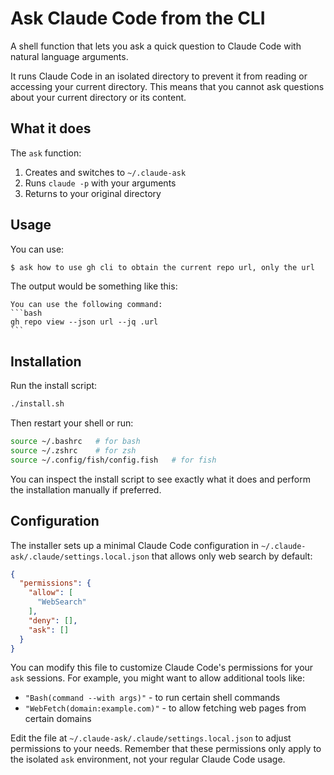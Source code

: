 # Ask Claude Code from the CLI

A shell function that lets you ask a quick question to Claude Code with natural language arguments.

It runs Claude Code in an isolated directory to prevent it from reading or accessing your current directory. This means that you cannot ask questions about your current directory or its content.

## What it does

The `ask` function:

1. Creates and switches to `~/.claude-ask`
2. Runs `claude -p` with your arguments
3. Returns to your original directory

## Usage

You can use:

```bash
$ ask how to use gh cli to obtain the current repo url, only the url
```

The output would be something like this:

````
You can use the following command:
```bash
gh repo view --json url --jq .url
```
````

## Installation

Run the install script:

```bash
./install.sh
```

Then restart your shell or run:

```bash
source ~/.bashrc   # for bash
source ~/.zshrc    # for zsh
source ~/.config/fish/config.fish   # for fish
```

You can inspect the install script to see exactly what it does and perform the installation manually if preferred.

## Configuration

The installer sets up a minimal Claude Code configuration in `~/.claude-ask/.claude/settings.local.json` that allows only web search by default:

```json
{
  "permissions": {
    "allow": [
      "WebSearch"
    ],
    "deny": [],
    "ask": []
  }
}
```

You can modify this file to customize Claude Code's permissions for your `ask` sessions. For example, you might want to allow additional tools like:

- `"Bash(command --with args)"` - to run certain shell commands
- `"WebFetch(domain:example.com)"` - to allow fetching web pages from certain domains

Edit the file at `~/.claude-ask/.claude/settings.local.json` to adjust permissions to your needs. Remember that these permissions only apply to the isolated `ask` environment, not your regular Claude Code usage.
